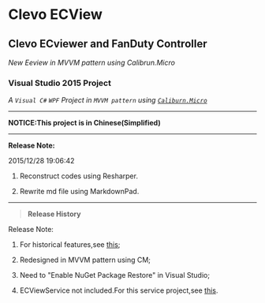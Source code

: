# Clevo ECView #
## Clevo ECviewer and FanDuty Controller ##
*New Eeview in MVVM pattern using Calibrun.Micro*
### Visual Studio 2015 Project ###
*A `Visual C#` `WPF` Project in `MVVM pattern` using [`Caliburn.Micro`](http://caliburnmicro.com/)*

----------

**NOTICE:This project is in Chinese(Simplified)**

----------
**Release Note:**

2015/12/28 19:06:42 

1. Reconstruct codes using Resharper.

2. Rewrite md file using MarkdownPad.

----------
> **Release History**

Release Note:

1. For historical features,see [this](https://github.com/ycraurora/Clevo-ECView);

2. Redesigned in MVVM pattern using CM;

3. Need to "Enable NuGet Package Restore" in Visual Studio;

4. ECViewService not included.For this service project,see [this](https://github.com/ycraurora/Clevo-ECView).
